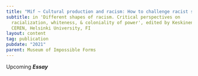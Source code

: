 ```yaml
---
title: "Mif ~ Cultural production and racism: How to challenge racist structures"
subtitle: in 'Different shapes of racism. Critical perspectives on
  racialization, whiteness, & coloniality of power', edited by Keskinen, Suvi.
  CEREN, Helsinki University, FI
layout: content
tag: publication
pubdate: "2021"
parent: Museum of Impossible Forms
---
```

Upcoming ***Essay***